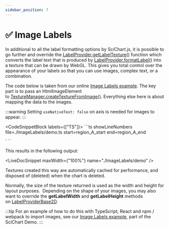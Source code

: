 ```yaml
---
sidebar_position: 7
---
```


# ✅ Image Labels

In additional to all the label formatting options by SciChart.js, it is possible to go further and override the [LabelProvider.getLabelTexture()](https://www.scichart.com/documentation/js/current/typedoc/classes/labelproviderbase2d.html#getlabeltexture) function which converts the label text that is produced by [LabelProvider.formatLabel()](https://www.scichart.com/documentation/js/current/typedoc/classes/labelproviderbase2d.html#formatlabel) into a texture that can be drawn by WebGL. This gives you total control over the appearance of your labels so that you can use images, complex text, or a combination.

The code below is taken from our online [Image Labels example](http://demo.scichart.com/javascript-image-labels). The key part is to pass an HtmlImageElement to [TextureManager.createTextureFromImage()](https://www.scichart.com/documentation/js/current/typedoc/classes/texturemanager.html#createtexturefromimage). Everything else here is about mapping the data to the images.

:::warning
    Setting ```useNativeText: false``` on axis is needed for images to appear. 
:::

<CodeSnippetBlock labels={["TS"]}>
    ```ts showLineNumbers file=./ImageLabels/demo.ts start=region_A_start end=region_A_end
 
    ```

</CodeSnippetBlock>

This results in the following output:

<LiveDocSnippet maxWidth={"100%"} name="./ImageLabels/demo" />

Textures created this way are automatically cached for performance, and disposed of (deleted) when the chart is deleted.

Normally, the size of the texture returned is used as the width and height for layout purposes.  Depending on the shape of your images, you may also want to override the **getLabelWidth** and **getLabelHeight** methods on [LabelProviderBase2D](https://www.scichart.com/documentation/js/current/typedoc/classes/labelproviderbase2d.html).

:::tip
For an example of how to do this with TypeScript, React and npm / webpack to import images, see our [Image Labels example](http://demo.scichart.com/javascript-image-labels), part of the SciChart Demo.
:::
